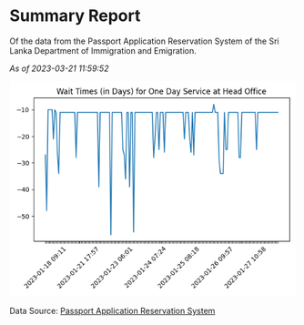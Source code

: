 # Summary Report

Of the data from the Passport Application Reservation System of the Sri Lanka Department of Immigration and Emigration.

*As of 2023-03-21 11:59:52*

![Wait Time Chart](summary.wait_time_chart.png)

Data Source: [Passport Application Reservation System](https://eservices.immigration.gov.lk:8443/appointment/pages/reservationApplication.xhtml)